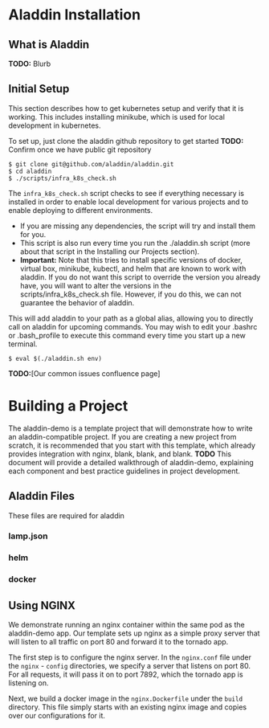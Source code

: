 # Aladdin Installation

## What is Aladdin

**TODO:** Blurb

## Initial Setup

This section describes how to get kubernetes setup and verify that it is working. This includes installing minikube, which is used for local development in kubernetes. 

To set up, just clone the aladdin github repository to get started **TODO:** Confirm once we have public git repository

    $ git clone git@github.com/aladdin/aladdin.git
    $ cd aladdin
    $ ./scripts/infra_k8s_check.sh

The `infra_k8s_check.sh` script checks to see if everything necessary is installed in order to enable local development for various projects and to enable deploying to different environments. 
- If you are missing any dependencies, the script will try and install them for you. 
- This script is also run every time you run the ./aladdin.sh script (more about that script in the Installing our Projects section). 
- __Important:__ Note that this tries to install specific versions of docker, virtual box, minikube, kubectl, and helm that are known to work with aladdin. If you do not want this script to override the version you already have, you will want to alter the versions in the scripts/infra_k8s_check.sh file. However, if you do this, we can not guarantee the behavior of aladdin. 

This will add aladdin to your path as a global alias, allowing you to directly call on aladdin for upcoming commands. You may wish to edit your .bashrc or .bash_profile to execute this command every time you start up a new terminal. 

    $ eval $(./aladdin.sh env) 

**TODO:**[Our common issues confluence page]

# Building a Project
The aladdin-demo is a template project that will demonstrate how to write an aladdin-compatible project. If you are creating a new project from scratch, it is recommended that you start with this template, which already provides integration with nginx, blank, blank, and blank. **TODO** This document will provide a detailed walkthrough of aladdin-demo, explaining each component and best practice guidelines in project development.

## Aladdin Files
These files are required for aladdin 
### lamp.json
### helm 
### docker

## Using NGINX
We demonstrate running an nginx container within the same pod as the aladdin-demo app. Our template sets up nginx as a simple proxy server that will listen to all traffic on port 80 and forward it to the tornado app. 

The first step is to configure the nginx server. In the `nginx.conf` file under the `nginx` - `config` directories, we specify a server that listens on port 80. For all requests, it will pass it on to port 7892, which the tornado app is listening on. 

Next, we build a docker image in the `nginx.Dockerfile` under the `build` directory. This file simply starts with an existing nginx image and copies over our configurations for it.